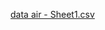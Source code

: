 [data air - Sheet1.csv](https://github.com/WavePPG/ProjectStat/files/10661897/data.air.-.Sheet1.csv)
